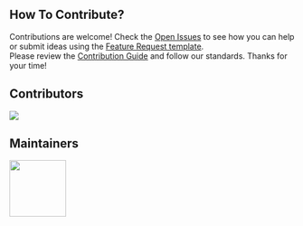 ## How To Contribute?

Contributions are welcome! Check the [Open Issues](https://github.com/Adityakishore0/ScrollX-UI/issues) to see how you can help or submit ideas using the [Feature Request template](https://github.com/Adityakishore0/ScrollX-UI/issues/new?template=2-feature-request.yml).</br>
Please review the [Contribution Guide](https://github.com/Adityakishore0/ScrollX-UI/blob/main/CONTRIBUTING.md) and follow our standards. Thanks for your time!

## Contributors

<a href="https://github.com/Adityakishore0/ScrollX-UI/graphs/contributors">
  <img src="https://contrib.rocks/image?repo=Adityakishore0/ScrollX-UI" />
</a>

## Maintainers

<a href="https://github.com/Adityakishore0">
  <img src="https://github.com/Adityakishore0.png" width="100" />
</a>
